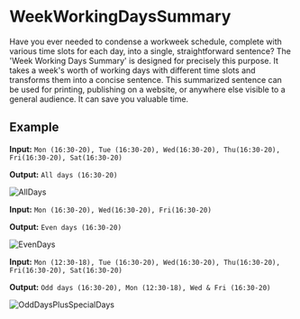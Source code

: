 # WeekWorkingDaysSummary
Have you ever needed to condense a workweek schedule, complete with various time slots for each day, into a single, straightforward sentence? The 'Week Working Days Summary' is designed for precisely this purpose. It takes a week's worth of working days with different time slots and transforms them into a concise sentence. This summarized sentence can be used for printing, publishing on a website, or anywhere else visible to a general audience. It can save you valuable time.

## Example
**Input:**
`Mon (16:30-20), Tue (16:30-20), Wed(16:30-20), Thu(16:30-20), Fri(16:30-20), Sat(16:30-20)`

**Output:**
`All days (16:30-20)`

![AllDays](https://github.com/gigacycle/WeekWorkingDaysSummary/assets/2722068/432b7746-06e7-478e-ac28-88eeb1890c5b)

**Input:**
`Mon (16:30-20), Wed(16:30-20), Fri(16:30-20)`

**Output:**
`Even days (16:30-20)`

![EvenDays](https://github.com/gigacycle/WeekWorkingDaysSummary/assets/2722068/a40c78b2-e781-4cdd-add0-fc4154ccd853)

**Input:**
`Mon (12:30-18), Tue (16:30-20), Wed(16:30-20), Thu(16:30-20), Fri(16:30-20), Sat(16:30-20)`

**Output:**
`Odd days (16:30-20), Mon (12:30-18), Wed & Fri (16:30-20)`

![OddDaysPlusSpecialDays](https://github.com/gigacycle/WeekWorkingDaysSummary/assets/2722068/81c765ca-abf9-4681-8fcc-90191952507f)
